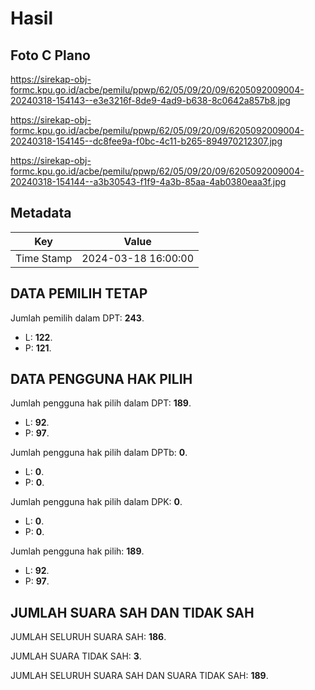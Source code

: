 # Hasil

## Foto C Plano

https://sirekap-obj-formc.kpu.go.id/acbe/pemilu/ppwp/62/05/09/20/09/6205092009004-20240318-154143--e3e3216f-8de9-4ad9-b638-8c0642a857b8.jpg

https://sirekap-obj-formc.kpu.go.id/acbe/pemilu/ppwp/62/05/09/20/09/6205092009004-20240318-154145--dc8fee9a-f0bc-4c11-b265-894970212307.jpg

https://sirekap-obj-formc.kpu.go.id/acbe/pemilu/ppwp/62/05/09/20/09/6205092009004-20240318-154144--a3b30543-f1f9-4a3b-85aa-4ab0380eaa3f.jpg


## Metadata

| Key        | Value               |
| ---------- | ------------------- |
| Time Stamp | 2024-03-18 16:00:00 |


## DATA PEMILIH TETAP

Jumlah pemilih dalam DPT: **243**.
 * L: **122**.
 * P: **121**.

## DATA PENGGUNA HAK PILIH

Jumlah pengguna hak pilih dalam DPT: **189**.
 * L: **92**.
 * P: **97**.

Jumlah pengguna hak pilih dalam DPTb: **0**.
 * L: **0**.
 * P: **0**.

Jumlah pengguna hak pilih dalam DPK: **0**.
 * L: **0**.
 * P: **0**.

Jumlah pengguna hak pilih: **189**.
 * L: **92**.
 * P: **97**.

## JUMLAH SUARA SAH DAN TIDAK SAH

JUMLAH SELURUH SUARA SAH: **186**.

JUMLAH SUARA TIDAK SAH: **3**.

JUMLAH SELURUH SUARA SAH DAN SUARA TIDAK SAH: **189**.


